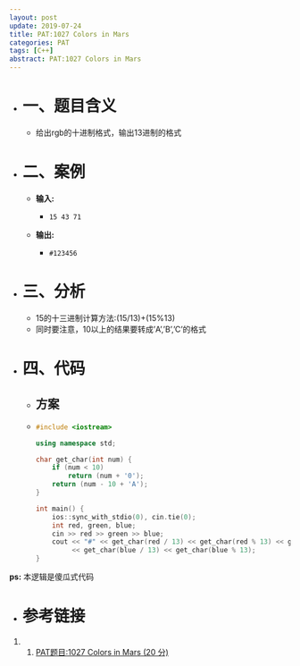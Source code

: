 ```yaml
---
layout: post
update: 2019-07-24
title: PAT:1027 Colors in Mars
categories: PAT
tags: [C++]
abstract: PAT:1027 Colors in Mars
---
```


* # 一、题目含义
    * 给出rgb的十进制格式，输出13进制的格式
* # 二、案例
    * **输入:**
        *   ```none
            15 43 71
            ```
    * **输出:** 
        *   ```none
            #123456
            ```
* # 三、分析
    * 15的十三进制计算方法:(15/13)+(15%13)
    * 同时要注意，10以上的结果要转成’A’,’B’,’C’的格式
* # 四、代码
  
    *   ## 方案
    *   ```c++
        #include <iostream>
        
        using namespace std;
        
        char get_char(int num) {
            if (num < 10)
                return (num + '0');
            return (num - 10 + 'A');
        }
        
        int main() {
            ios::sync_with_stdio(0), cin.tie(0);
            int red, green, blue;
            cin >> red >> green >> blue;
            cout << "#" << get_char(red / 13) << get_char(red % 13) << get_char(green / 13) << get_char(green % 13)
                 << get_char(blue / 13) << get_char(blue % 13);
        }
        ```

**ps:** 本逻辑是傻瓜式代码
* # 参考链接

1. 1. [PAT题目:1027 Colors in Mars (20 分)](https://pintia.cn/problem-sets/994805342720868352/problems/994805470349344768)